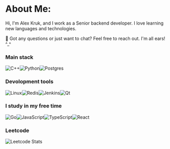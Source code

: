 # About Me:
Hi, I'm Alex Kruk, and I work as a Senior backend developer.
I love learning new languages and technologies.

💬 Got any questions or just want to chat? Feel free to reach out. I'm all ears! ^_^

### Main stack
![C++](https://img.shields.io/badge/c++-%2300599C.svg?style=for-the-badge&logo=c%2B%2B&logoColor=white)![Python](https://img.shields.io/badge/python-3670A0?style=for-the-badge&logo=python&logoColor=ffdd54)![Postgres](https://img.shields.io/badge/postgres-%23316192.svg?style=for-the-badge&logo=postgresql&logoColor=white)

### Devolopment tools

![Linux](https://img.shields.io/badge/Linux-FCC624?style=for-the-badge&logo=linux&logoColor=black)![Redis](https://img.shields.io/badge/redis-%23DD0031.svg?style=for-the-badge&logo=redis&logoColor=white)![Jenkins](https://img.shields.io/badge/jenkins-%232C5263.svg?style=for-the-badge&logo=jenkins&logoColor=white)![Qt](https://img.shields.io/badge/Qt-%23217346.svg?style=for-the-badge&logo=Qt&logoColor=white)

### I study in my free time
![Go](https://img.shields.io/badge/go-%2300ADD8.svg?style=for-the-badge&logo=go&logoColor=white)![JavaScript](https://img.shields.io/badge/javascript-%23323330.svg?style=for-the-badge&logo=javascript&logoColor=%23F7DF1E)![TypeScript](https://img.shields.io/badge/typescript-%23007ACC.svg?style=for-the-badge&logo=typescript&logoColor=white)![React](https://img.shields.io/badge/react-%2320232a.svg?style=for-the-badge&logo=react&logoColor=%2361DAFB)

### Leetcode
![Leetcode Stats](https://leetcard.jacoblin.cool/alex_kruk?ext=heatmap)

<!--
**ncyellow/ncyellow** is a ✨ _special_ ✨ repository because its `README.md` (this file) appears on your GitHub profile.

Here are some ideas to get you started:

- 🔭 I’m currently working on ...
- 🌱 I’m currently learning ...
- 👯 I’m looking to collaborate on ...
- 🤔 I’m looking for help with ...
- 💬 Ask me about ...
- 📫 How to reach me: ...
- 😄 Pronouns: ...
- ⚡ Fun fact: ...
-->
